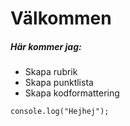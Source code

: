 # Välkommen

##### Här kommer jag:
* Skapa rubrik
* Skapa punktlista
* Skapa kodformattering

```
console.log("Hejhej");
```